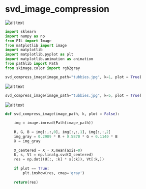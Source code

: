 # svd_image_compression

![alt text](tubbie_anim_small.gif)


```python
import sklearn
import numpy as np
from PIL import Image
from matplotlib import image
import matplotlib
import matplotlib.pyplot as plt
import matplotlib.animation as animation
from pathlib import Path
from skimage.color import rgb2gray
```

```python
svd_compress_image(image_path="tubbies.jpg", k=1, plot = True)
```

![alt text](tubbie1.png)

```python
svd_compress_image(image_path="tubbies.jpg", k=5, plot = True)
```

![alt text](tubbie5.png)

```python
def svd_compress_image(image_path, k, plot = False):
    
    img = image.imread(Path(image_path))
    
    R, G, B = img[:,:,0], img[:,:,1], img[:,:,2]
    img_gray = 0.2989 * R + 0.5870 * G + 0.1140 * B
    X = img_gray
    
    X_centered = X - X.mean(axis=0)
    U, s, Vt = np.linalg.svd(X_centered)
    res = np.dot((U[:, :k] * s[:k]), Vt[:k,])
    
    if plot == True:
        plt.imshow(res, cmap='gray')
    
    return(res)
```


